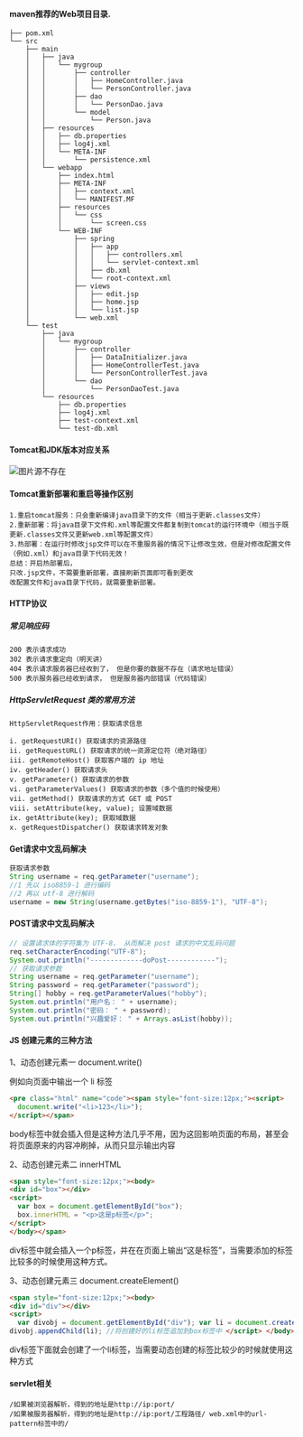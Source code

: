 #### maven推荐的Web项目目录.
```
├── pom.xml
└── src
    ├── main
    │   ├── java
    │   │   └── mygroup
    │   │       ├── controller
    │   │       │   ├── HomeController.java
    │   │       │   └── PersonController.java
    │   │       ├── dao
    │   │       │   └── PersonDao.java
    │   │       └── model
    │   │           └── Person.java
    │   ├── resources
    │   │   ├── db.properties
    │   │   ├── log4j.xml
    │   │   └── META-INF
    │   │       └── persistence.xml
    │   └── webapp
    │       ├── index.html
    │       ├── META-INF
    │       │   ├── context.xml
    │       │   └── MANIFEST.MF
    │       ├── resources
    │       │   └── css
    │       │       └── screen.css
    │       └── WEB-INF
    │           ├── spring
    │           │   ├── app
    │           │   │   ├── controllers.xml
    │           │   │   └── servlet-context.xml
    │           │   ├── db.xml
    │           │   └── root-context.xml
    │           ├── views
    │           │   ├── edit.jsp
    │           │   ├── home.jsp
    │           │   └── list.jsp
    │           └── web.xml
    └── test
        ├── java
        │   └── mygroup
        │       ├── controller
        │       │   ├── DataInitializer.java
        │       │   ├── HomeControllerTest.java
        │       │   └── PersonControllerTest.java
        │       └── dao
        │           └── PersonDaoTest.java
        └── resources
            ├── db.properties
            ├── log4j.xml
            ├── test-context.xml
            └── test-db.xml
```

#### Tomcat和JDK版本对应关系
![图片源不存在](https://images2017.cnblogs.com/blog/1116722/201708/1116722-20170831115152874-1854282450.png)

#### Tomcat重新部署和重启等操作区别
```
1.重启tomcat服务：只会重新编译java目录下的文件（相当于更新.classes文件）
2.重新部署：将java目录下文件和.xml等配置文件都复制到tomcat的运行环境中（相当于既更新.classes文件又更新web.xml等配置文件）
3.热部署：在运行时修改jsp文件可以在不重服务器的情况下让修改生效，但是对修改配置文件（例如.xml）和java目录下代码无效！
总结：开启热部署后，
只改.jsp文件，不需要重新部署，直接刷新页面即可看到更改
改配置文件和java目录下代码，就需要重新部署。
```
#### HTTP协议
##### 常见响应码
    200 表示请求成功
    302 表示请求重定向（明天讲）
    404 表示请求服务器已经收到了， 但是你要的数据不存在（请求地址错误）
    500 表示服务器已经收到请求， 但是服务器内部错误（代码错误）
##### HttpServletRequest 类的常用方法
    HttpServletRequest作用：获取请求信息

    i. getRequestURI() 获取请求的资源路径
    ii. getRequestURL() 获取请求的统一资源定位符（绝对路径）
    iii. getRemoteHost() 获取客户端的 ip 地址
    iv. getHeader() 获取请求头
    v. getParameter() 获取请求的参数
    vi. getParameterValues() 获取请求的参数（多个值的时候使用）
    vii. getMethod() 获取请求的方式 GET 或 POST
    viii. setAttribute(key, value); 设置域数据
    ix. getAttribute(key); 获取域数据
    x. getRequestDispatcher() 获取请求转发对象


#### Get请求中文乱码解决
```java
获取请求参数
String username = req.getParameter("username");
//1 先以 iso8859-1 进行编码
//2 再以 utf-8 进行解码
username = new String(username.getBytes("iso-8859-1"), "UTF-8");
```
#### POST请求中文乱码解决
```java
// 设置请求体的字符集为 UTF-8， 从而解决 post 请求的中文乱码问题
req.setCharacterEncoding("UTF-8");
System.out.println("-------------doPost------------");
// 获取请求参数
String username = req.getParameter("username");
String password = req.getParameter("password");
String[] hobby = req.getParameterValues("hobby");
System.out.println("用户名： " + username);
System.out.println("密码： " + password);
System.out.println("兴趣爱好： " + Arrays.asList(hobby));
```
#### JS 创建元素的三种方法
1、动态创建元素一 document.write()

例如向页面中输出一个 li 标签
```html
<pre class="html" name="code"><span style="font-size:12px;"><script>
  document.write("<li>123</li>");
</script></span>
```
body标签中就会插入但是这种方法几乎不用，因为这回影响页面的布局，甚至会将页面原来的内容冲刷掉，从而只显示输出内容

2、动态创建元素二 innerHTML

```html
<span style="font-size:12px;"><body>
<div id="box"></div>
<script>
  var box = document.getElementById("box");
  box.innerHTML = "<p>这是p标签</p>";
</script>
</body></span>
```
div标签中就会插入一个p标签，并在在页面上输出“这是标签”，当需要添加的标签比较多的时候使用这种方式。

3、动态创建元素三 document.createElement()

```html
<span style="font-size:12px;"><body>
<div id="div"></div>
<script>
  var divobj = document.getElementById("div"); var li = document.createElement("li"); //创建一个li标签 li.innerHTML = "123"; //给li标签赋值
divobj.appendChild(li); //将创建好的li标签追加到box标签中 </script> </body></span>
```
div标签下面就会创建了一个li标签，当需要动态创建的标签比较少的时候就使用这种方式

#### servlet相关
    /如果被浏览器解析，得到的地址是http://ip:port/
    /如果被服务器解析，得到的地址是http://ip:port/工程路径/ web.xml中的url-pattern标签中的/